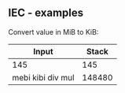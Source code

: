 ## IEC - examples

Convert value in MiB to KiB:

<!-- test: iec-convert -->

| Input                 | Stack
|-----------------------|-------------
| 145                   | 145
| mebi kibi div mul     | 148480

